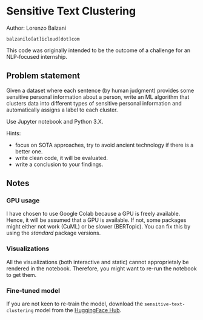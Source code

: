 # Sensitive Text Clustering
Author: Lorenzo Balzani

`balzanilo[at]icloud[dot]com`

This code was originally intended to be the outcome of a challenge for an NLP-focused internship.

## Problem statement
Given a dataset where each sentence (by human judgment) provides some sensitive personal information about a person, write an ML algorithm that clusters data into different types of sensitive personal information and automatically assigns a label to each cluster.

Use Jupyter notebook and Python 3.X.

Hints:
* focus on SOTA approaches, try to avoid ancient technology if there is a better one.
* write clean code, it will be evaluated.
* write a conclusion to your findings.

## Notes
### GPU usage
I have chosen to use Google Colab because a GPU is freely available. Hence, it will be assumed that a GPU is available. If not, some packages might either not work (CuML) or be slower (BERTopic). You can fix this by using the *standard* package versions.

### Visualizations
All the visualizations (both interactive and static) cannot approprietaly be rendered in the notebook. Therefore, you might want to re-run the notebook to get them.

### Fine-tuned model
If you are not keen to re-train the model, download the `sensitive-text-clustering` model from the [HuggingFace Hub](https://huggingface.co/balzanilo/sensitive-text-clustering).
